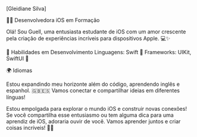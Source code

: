 
[Gleidiane Silva]

👩‍💻 Desenvolvedora iOS em Formação

Olá! Sou Guell, uma entusiasta estudante de iOS com um amor crescente pela criação de experiências incríveis para dispositivos Apple. 💻✨

🌱 Habilidades em Desenvolvimento
Linguagens:
Swift 🚀
Frameworks: 
UIKit, SwiftUI 📱

🌍 Idiomas

Estou expandindo meu horizonte além do código, aprendendo inglês e espanhol. 🇬🇧🇪🇸 Vamos conectar e compartilhar ideias em diferentes línguas!


Estou empolgada para explorar o mundo iOS e construir novas conexões! Se você compartilha esse entusiasmo ou tem alguma dica para uma aprendiz de iOS, adoraria ouvir de você. Vamos aprender juntos e criar coisas incríveis! 🚀✨





